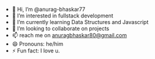 - 👋 Hi, I’m @anurag-bhaskar77
- 👀 I’m interested in fullstack development
- 🌱 I’m currently learning Data Structures and Javascript
- 💞️ I’m looking to collaborate on projects
- 📫 reach me on anuragbhaskar80@gmail.com
- 😄 Pronouns: he/him
- ⚡ Fun fact: I love u.

<!---
anurag-bhaskar77/anurag-bhaskar77 is a ✨ special ✨ repository because its `README.md` (this file) appears on your GitHub profile.
You can click the Preview link to take a look at your changes.
--->

